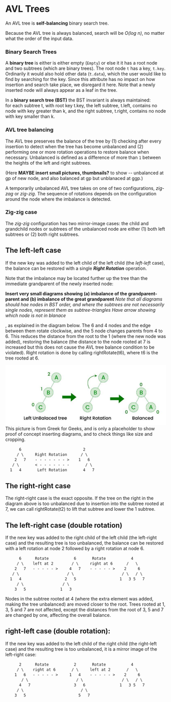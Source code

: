 # AVL Trees

An AVL tree is **self-balancing** binary search tree.

Because the AVL tree is always balanced, search will be *O(log n)*,
no matter what the order of the input data. 

### Binary Search Trees

A **binary tree** is either is either empty (`Empty`) or else it
        it has a root node and two subtrees (which are binary trees).
        The root node `t` has a key, `t.key`. Ordinarily it would also
        hold other data (`t.data`), which the user would like to find by
        searching for the key.  Since this attribute has no impact on 
        how insertion and search take place, we disregard it here. 
        Note that a newly inserted node will always appear as a leaf
        in the tree. 
		
In a **binary search tree (BST)** the BST invariant is always maintained:\
for each 
        subtree t, with root key t.key, the left subtree, t.left, 
        contains no node with key greater than k, and the right subtree,
        t.right, contains no node with key smaller than k.

### AVL tree balancing

The AVL tree preserves the balance of the tree by (1) checking after every insertion to detect
when the tree has become unbalanced
and (2) performing one or more rotation operations to restore balance when necessary.
Unbalanced is defined as a difference of more than `1` between the heights of the left and right subtrees.

(Here **MAYBE insert small pictures, thumbnails?** to show -- unbalanced at gp of new node, 
and also balanced at gp but unblanaced at ggp.)

A temporarily unbalanced AVL tree takes on one of two configurations, *zig-zag* or *zig-zig*. The 
sequence of rotations depends on the configuration around the node where the imbalance is detected. 

### Zig-zig case

The *zig-zig* configuration has two mirror-image cases: the child and grandchild nodes or subtrees of the unbalanced node are 
either (1) both left subtrees or (2) both right subtrees. 


## The left-left case

If the new key was added to the left child of the left child (the
*left-left* case), the balance can be
restored with a single _**Right Rotation**_ operation.

Note that the imbalance may be located further up the tree than the immediate grandparent of the newly inserted node:

**Insert very small diagrams showing (a) imbalance of the grandparent-parent and (b) imbalance of the great grandparent** 
*Note that all diagrams should hae nodes in BST order, and where the subtrees are not necessarily single nodes, represent them as subtree-triangles* 
*Have arrow showing which node is not in blanace*


, as explained in the diagram
below. The 6 and 4 nodes and the edge between them rotate clockwise, and
the 5 node changes parents from 4 to 6. This reduces the distance from
the root to the 1 (where the new node was added), restoring the balance
(the distance to the node rooted at 7 is increased but this does not
cause the AVL tree balance condition to be violated).  Right rotation is
done by calling rightRotate(t6), where t6 is the tree rooted at 6.

![](images/AVL/AVL-left-left.jpg) This picture is from Greek for Geeks, and is only a placeholder to show proof of concept inserting diagrams, and to check things like size and cropping.
  





```
      6                           2
     / \     Right Rotation      / \
    2   7    - - - - - - - >    1   6
   / \       < - - - - - - -       / \
  1   4       Left Rotation       4   7
```

## The right-right case

The right-right case is the exact opposite. If the tree on the right in
the diagram above is too unbalanced due to insertion into the subtree
rooted at 7, we can call rightRotate(t2) to lift that subtree and lower
the 1 subtree.

## The left-right case (double rotation)

If the new key was added to the right child of the left child (the
left-right case) and the resulting tree is too unbalanced, the balance can be
restored with a left rotation at node 2 followed by a right rotation at
node 6.
```
      6      Rotate           6       Rotate           4
     / \    left at 2        / \     right at 6      /   \
    2   7   - - - - - >     4   7    - - - - - >    2     6
   / \                     / \                     / \   / \
  1   4                   2   5                   1   3 5   7
     / \                 / \
    3   5               1   3
```
Nodes in the subtree rooted at 4 (where the extra element was added,
making the tree unbalanced) are moved closer to the root.
Trees rooted at 1, 3, 5 and 7 are not affected, except the distances from
the root of 3, 5 and 7 are changed by one, affecting the overall balance.

## right-left case (double rotation):

If the new key was added to the left child of the right child (the
right-left case) and the resulting tree is too unbalanced, it is a mirror
image of the left-right case:

```
      2      Rotate           2       Rotate           4
     / \    right at 6       / \     left at 2       /   \
    1   6   - - - - - >     1   4    - - - - - >    2     6
       / \                     / \                 / \   / \
      4   7                   3   6               1   3 5   7
     / \                         / \
    3   5                       5   7
```
